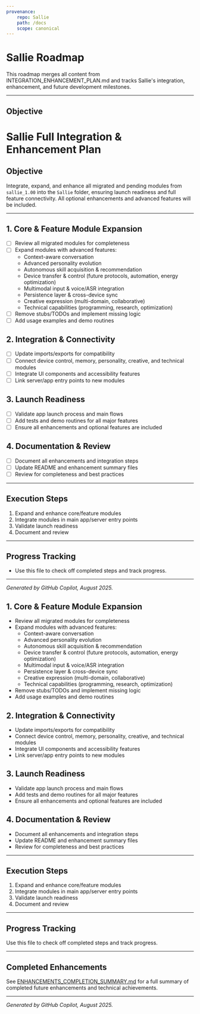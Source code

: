 ```yaml
---
provenance:
	repo: Sallie
	path: /docs
	scope: canonical
---
```


# Sallie Roadmap

This roadmap merges all content from INTEGRATION_ENHANCEMENT_PLAN.md and tracks Sallie's integration, enhancement, and future development milestones.

---

## Objective

# Sallie Full Integration & Enhancement Plan

## Objective
Integrate, expand, and enhance all migrated and pending modules from `sallie_1.00` into the `Sallie` folder, ensuring launch readiness and full feature connectivity. All optional enhancements and advanced features will be included.

---
## 1. Core & Feature Module Expansion
- [ ] Review all migrated modules for completeness
- [ ] Expand modules with advanced features:
	- Context-aware conversation
	- Advanced personality evolution
	- Autonomous skill acquisition & recommendation
	- Device transfer & control (future protocols, automation, energy optimization)
	- Multimodal input & voice/ASR integration
	- Persistence layer & cross-device sync
	- Creative expression (multi-domain, collaborative)
	- Technical capabilities (programming, research, optimization)
- [ ] Remove stubs/TODOs and implement missing logic
- [ ] Add usage examples and demo routines

## 2. Integration & Connectivity
- [ ] Update imports/exports for compatibility
- [ ] Connect device control, memory, personality, creative, and technical modules
- [ ] Integrate UI components and accessibility features
- [ ] Link server/app entry points to new modules

## 3. Launch Readiness
- [ ] Validate app launch process and main flows
- [ ] Add tests and demo routines for all major features
- [ ] Ensure all enhancements and optional features are included

## 4. Documentation & Review
- [ ] Document all enhancements and integration steps
- [ ] Update README and enhancement summary files
- [ ] Review for completeness and best practices

---

## Execution Steps
1. Expand and enhance core/feature modules
2. Integrate modules in main app/server entry points
3. Validate launch readiness
4. Document and review

---

## Progress Tracking
- Use this file to check off completed steps and track progress.

---

*Generated by GitHub Copilot, August 2025.*

## 1. Core & Feature Module Expansion

- Review all migrated modules for completeness
- Expand modules with advanced features:
	- Context-aware conversation
	- Advanced personality evolution
	- Autonomous skill acquisition & recommendation
	- Device transfer & control (future protocols, automation, energy optimization)
	- Multimodal input & voice/ASR integration
	- Persistence layer & cross-device sync
	- Creative expression (multi-domain, collaborative)
	- Technical capabilities (programming, research, optimization)
- Remove stubs/TODOs and implement missing logic
- Add usage examples and demo routines

## 2. Integration & Connectivity

- Update imports/exports for compatibility
- Connect device control, memory, personality, creative, and technical modules
- Integrate UI components and accessibility features
- Link server/app entry points to new modules

## 3. Launch Readiness

- Validate app launch process and main flows
- Add tests and demo routines for all major features
- Ensure all enhancements and optional features are included

## 4. Documentation & Review

- Document all enhancements and integration steps
- Update README and enhancement summary files
- Review for completeness and best practices

---

## Execution Steps

1. Expand and enhance core/feature modules
2. Integrate modules in main app/server entry points
3. Validate launch readiness
4. Document and review

---

## Progress Tracking

Use this file to check off completed steps and track progress.

---

## Completed Enhancements

See [ENHANCEMENTS_COMPLETION_SUMMARY.md](../ENHANCEMENTS_COMPLETION_SUMMARY.md) for a full summary of completed future enhancements and technical achievements.

---

*Generated by GitHub Copilot, August 2025.*
